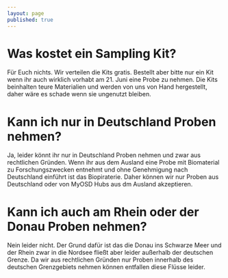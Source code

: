 ```yaml
---
layout: page
published: true
---
```




# Was kostet ein Sampling Kit?
Für Euch nichts. Wir verteilen die Kits gratis. Bestellt aber bitte nur ein Kit wenn ihr auch wirklich vorhabt am 21. Juni eine Probe zu nehmen. Die Kits beinhalten teure Materialien und werden von uns von Hand hergestellt, daher wäre es schade wenn sie ungenutzt bleiben.

# Kann ich nur in Deutschland Proben nehmen?
Ja, leider könnt ihr nur in Deutschland Proben nehmen und zwar aus rechtlichen Gründen. Wenn ihr aus dem Ausland eine Probe mit Biomaterial zu Forschungszwecken entnehmt und ohne Genehmigung nach Deutschland einführt ist das Biopiraterie. Daher können wir nur Proben aus Deutschland oder von MyOSD Hubs aus dm Ausland akzeptieren.

# Kann ich auch am Rhein oder der Donau Proben nehmen?
Nein leider nicht. Der Grund dafür ist das die Donau ins Schwarze Meer und der Rhein zwar in die Nordsee fließt aber leider außerhalb der deutschen Grenze. Da wir aus rechtlichen Gründen nur Proben innerhalb des deutschen Grenzgebiets nehmen können entfallen diese Flüsse leider.
